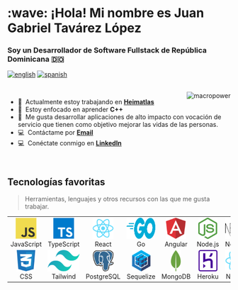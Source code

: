 <h1 align="left" id="macropower-title">:wave: ¡Hola! Mi nombre es Juan Gabriel Tavárez López</h1>
<h3 align="left">Soy un Desarrollador de Software Fullstack de República Dominicana 🇩🇴</h3>

[![english](https://img.shields.io/badge/english-🇺🇸-ffbb20?style=flat-square)](README.md)
[![spanish](https://img.shields.io/badge/spanish-🇪🇸-ffbb20?style=flat-square)](README_sp.md)

<br>

<a href="#macropower-title">
  <img src="https://github-readme-stats.vercel.app/api/top-langs/?username=jgtavarez&layout=compact&langs_count=8&theme=dracula" alt="macropower" align="right" />
</a>

- :office: &nbsp;Actualmente estoy trabajando en **[Heimatlas](https://github.com/Heimatlas)**
- :seedling: &nbsp;Estoy enfocado en aprender **C++**
- :speech_balloon: &nbsp;Me gusta desarrollar aplicaciones de alto impacto con vocación de servicio que tienen como objetivo mejorar las vidas de las personas.
- :computer: &nbsp;Contáctame por **[Email](mailto:juangabriel2960@gmail.com)**
- :computer: &nbsp;Conéctate conmigo en **[LinkedIn](https://www.linkedin.com/in/jgtavarez/)**

<br>

<h2 align="left" id="macropower-tech">Tecnologías favoritas</h2>

> Herramientas, lenguajes y otros recursos con las que me gusta trabajar.

<table>
  <tr>
    <td align="center" width="96">
      <a href="https://www.javascript.com/" target="_blank">
        <img src="./assets/javascript.png" height="48" alt="javascript" />
      </a>
      <br>JavaScript
    </td>
    <td align="center" width="96">
      <a href="https://www.typescriptlang.org/" target="_blank">
        <img src="./assets/typescript.png" height="48" alt="typescript" />
      </a>
      <br>TypeScript
    </td>
    <td align="center" width="96">
      <a href="https://reactjs.org/" target="_blank">
        <img src="./assets/react.png" height="48" alt="react" />
      </a>
      <br>React
    </td>
    <td align="center" width="96">
      <a href="https://go.dev/" target="_blank">
        <img src="./assets/go.svg" height="48" alt="go" />
      </a>
      <br>Go
    </td>
    <td align="center" width="96">
      <a href="https://angular.io/" target="_blank">
        <img src="./assets/angular.png" height="48" alt="angular" />
      </a>
      <br>Angular
    </td>
    <td align="center" width="96">
      <a href="https://nodejs.org/" target="_blank">
        <img src="./assets/node.png" height="48" alt="node" />
      </a>
      <br>Node.js
    </td>
    <td align="center" width="96">
      <a href="https://nextjs.org/" target="_blank">
        <img src="./assets/next.png" height="48" alt="next" />
      </a>
      <br>Next.js
    </td>
    <td align="center" width="96">
      <a href="https://vuejs.org/" target="_blank">
        <img src="./assets/vue.png" height="48" alt="vue" />
      </a>
      <br>Vue.js
    </td>
    <td align="center" width="96">
      <a href="https://developer.mozilla.org/en-US/docs/Learn/Getting_started_with_the_web/HTML_basics" target="_blank">
        <img src="./assets/html.png" height="48" alt="html" />
      </a>
      <br>HTML
    </td>
  </tr>
  <tr>
    <td align="center" width="96">
      <a href="https://www.w3schools.com/css/" target="_blank">
        <img src="./assets/css.png" height="48" alt="css" />
      </a>
      <br>CSS
    </td>
    <td align="center" width="96">
      <a href="https://tailwindcss.com/" target="_blank">
        <img src="./assets/tailwind.png" height="48" alt="tailwind" />
      </a>
      <br>Tailwind
    </td>
    <td align="center" width="96">
      <a href="https://www.postgresql.org/" target="_blank">
        <img src="./assets/postgresql.png" height="48" alt="postgresql" />
      </a>
      <br>PostgreSQL
    </td>
    <td align="center" width="96">
      <a href="https://sequelize.org/" target="_blank">
        <img src="./assets/sequelize.png" height="48" alt="sequelize" />
      </a>
      <br>Sequelize
    </td>
    <td align="center" width="96">
      <a href="https://www.mongodb.com/" target="_blank">
        <img src="./assets/mongodb.png" height="48" alt="mongodb" />
      </a>
      <br>MongoDB
    </td>
    <td align="center" width="96">
      <a href="https://www.heroku.com/" target="_blank">
        <img src="./assets/heroku.png" height="48" alt="Heroku" />
      </a>
      <br>Heroku
    </td>
    <td align="center" width="96">
      <a href="https://reactnative.dev/" target="_blank">
        <img src="./assets/react.png" height="48" alt="native" />
      </a>
      <br>Native
    </td>
    <td align="center" width="96">
      <a href="https://strapi.io/" target="_blank">
        <img src="./assets/strapi.png"  height="48" alt="strapi" />
      </a>
      <br>Strapi
    </td>
    <td align="center" width="96">
      <a href="https://reactnative.dev/" target="_blank">
        <img src="./assets/express.png" height="48" alt="express" />
      </a>
      <br>Express
    </td>
  </tr>
</table>